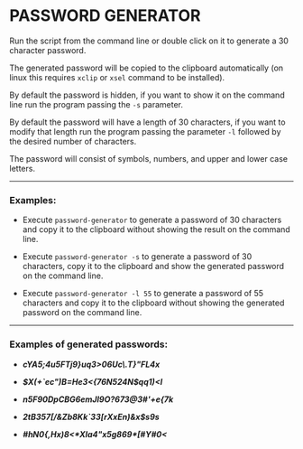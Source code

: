 # PASSWORD GENERATOR

Run the script from the command line or double click on it to generate a 30 character password.

The generated password will be copied to the clipboard automatically (on linux this requires `xclip` or `xsel` command to be installed).

By default the password is hidden, if you want to show it on the command line run the program passing the `-s` parameter.

By default the password will have a length of 30 characters, if you want to modify that length run the program passing the parameter `-l` followed by the desired number of characters.

The password will consist of symbols, numbers, and upper and lower case letters. 

---

### Examples:

- Execute `password-generator` to generate a password of 30 characters and copy it to the clipboard without showing the result on the command line.

- Execute `password-generator -s` to generate a password of 30 characters, copy it to the clipboard and show the generated password on the command line.

- Execute `password-generator -l 55` to generate a password of 55 characters and copy it to the clipboard without showing the generated password on the command line.

---

### Examples of generated passwords:

- ***cYA5;4u5FTj9}uq3>06Uc\\.T}"FL4x***

- ***$X(+`ec")B=He3<{76N524N$qq1)<l***

- ***n5F90DpCBG6emJl9O?673@3#'+e{7k***

- ***2tB357[/&Zb8Kk`33[rXxEn)&x$s9s***

- ***#hN0{,Hx)8<\*XIa4"x5g869\*[#Y#0<***

